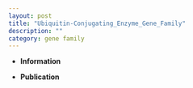 ```yaml
---
layout: post
title: "Ubiquitin-Conjugating_Enzyme_Gene_Family"
description: ""
category: gene family
---
```


* **Information**  

* **Publication**  


